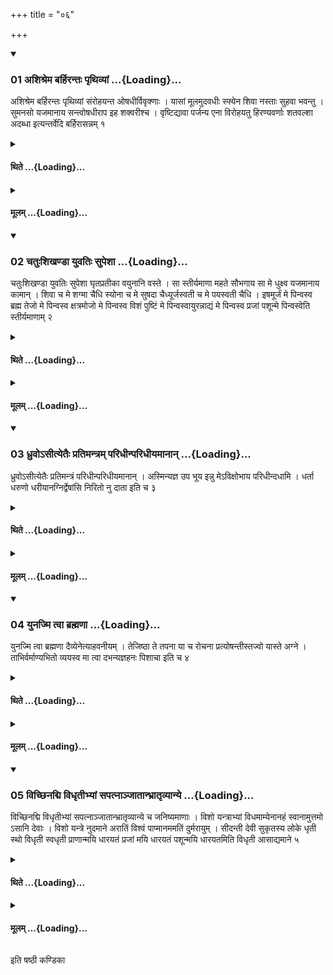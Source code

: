 +++
title = "०६"

+++

<div class="js_include" includetitle="true" newlevelforh1="3" unfilled url="/vedAH_yajuH/taittirIyam/sUtram/ApastambaH/shrautam/vishvAsa-prastutiH/04/06/01_ashishrema_barhirantaH_pRthivyAM.md">
<details open><summary><h3>01 अशिश्रेम बर्हिरन्तः पृथिव्यां ...{Loading}...</h3></summary>

अशिश्रेम बर्हिरन्तः पृथिव्यां संरोहयन्त ओषधीर्विवृक्णाः । यासां मूलमुदवधीः स्फ्येन शिवा नस्ताः सुहवा भवन्तु । सुमनसो यजमानाय सन्त्वोषधीराप इह शक्वरीश्च । वृष्टिद्यावा पर्जन्य एना विरोहयतु हिरण्यवर्णाः शतवल्शा अदब्धा इत्यन्तर्वेदि बर्हिरासन्नम् १
</details>
</div>
<div class="js_include collapsed" newlevelforh1="4" title="थिते" unfilled url="/vedAH_yajuH/taittirIyam/sUtram/ApastambaH/shrautam/thite/04/06/01_ashishrema_barhirantaH_pRthivyAM.md">
<details><summary><h4>थिते ...{Loading}...</h4></summary>

अशिश्रेम बर्हिरन्तः पृथिव्यां संरोहयन्त ओषधीर्विवृक्णाः । यासां मूलमुदवधीः स्फ्येन शिवा नस्ताः सुहवा भवन्तु । सुमनसो यजमानाय सन्त्वोषधीराप इह शक्वरीश्च । वृष्टिद्यावा पर्जन्य एना विरोहयतु हिरण्यवर्णाः शतवल्शा अदब्धा इत्यन्तर्वेदि बर्हिरासन्नम् १
</details>
</div>
<div class="js_include collapsed" newlevelforh1="4" title="मूलम्" unfilled url="/vedAH_yajuH/taittirIyam/sUtram/ApastambaH/shrautam/mUlam/04/06/01_ashishrema_barhirantaH_pRthivyAM.md">
<details><summary><h4>मूलम् ...{Loading}...</h4></summary>

अशिश्रेम बर्हिरन्तः पृथिव्यां संरोहयन्त ओषधीर्विवृक्णाः । यासां मूलमुदवधीः स्फ्येन शिवा नस्ताः सुहवा भवन्तु । सुमनसो यजमानाय सन्त्वोषधीराप इह शक्वरीश्च । वृष्टिद्यावा पर्जन्य एना विरोहयतु हिरण्यवर्णाः शतवल्शा अदब्धा इत्यन्तर्वेदि बर्हिरासन्नम् १
</details>
</div>
<div class="js_include" includetitle="true" newlevelforh1="3" unfilled url="/vedAH_yajuH/taittirIyam/sUtram/ApastambaH/shrautam/vishvAsa-prastutiH/04/06/02_chatuHshikhaNDA_yuvatiH_supeshA.md">
<details open><summary><h3>02 चतुःशिखण्डा युवतिः सुपेशा ...{Loading}...</h3></summary>

चतुःशिखण्डा युवतिः सुपेशा घृतप्रतीका वयुनानि वस्ते । सा स्तीर्यमाणा महते सौभगाय सा मे धुक्ष्व यजमानाय कामान् । शिवा च मे शग्मा चैधि स्योना च मे सुषदा चैध्यूर्जस्वती च मे पयस्वती चैधि । इषमूर्जं मे पिन्वस्व ब्रह्म तेजो मे पिन्वस्व क्षत्रमोजो मे पिन्वस्व विशं पुष्टिं मे पिन्वस्वायुरन्नाद्यं मे पिन्वस्व प्रजां पशून्मे पिन्वस्वेति स्तीर्यमाणाम् २
</details>
</div>
<div class="js_include collapsed" newlevelforh1="4" title="थिते" unfilled url="/vedAH_yajuH/taittirIyam/sUtram/ApastambaH/shrautam/thite/04/06/02_chatuHshikhaNDA_yuvatiH_supeshA.md">
<details><summary><h4>थिते ...{Loading}...</h4></summary>

चतुःशिखण्डा युवतिः सुपेशा घृतप्रतीका वयुनानि वस्ते । सा स्तीर्यमाणा महते सौभगाय सा मे धुक्ष्व यजमानाय कामान् । शिवा च मे शग्मा चैधि स्योना च मे सुषदा चैध्यूर्जस्वती च मे पयस्वती चैधि । इषमूर्जं मे पिन्वस्व ब्रह्म तेजो मे पिन्वस्व क्षत्रमोजो मे पिन्वस्व विशं पुष्टिं मे पिन्वस्वायुरन्नाद्यं मे पिन्वस्व प्रजां पशून्मे पिन्वस्वेति स्तीर्यमाणाम् २
</details>
</div>
<div class="js_include collapsed" newlevelforh1="4" title="मूलम्" unfilled url="/vedAH_yajuH/taittirIyam/sUtram/ApastambaH/shrautam/mUlam/04/06/02_chatuHshikhaNDA_yuvatiH_supeshA.md">
<details><summary><h4>मूलम् ...{Loading}...</h4></summary>

चतुःशिखण्डा युवतिः सुपेशा घृतप्रतीका वयुनानि वस्ते । सा स्तीर्यमाणा महते सौभगाय सा मे धुक्ष्व यजमानाय कामान् । शिवा च मे शग्मा चैधि स्योना च मे सुषदा चैध्यूर्जस्वती च मे पयस्वती चैधि । इषमूर्जं मे पिन्वस्व ब्रह्म तेजो मे पिन्वस्व क्षत्रमोजो मे पिन्वस्व विशं पुष्टिं मे पिन्वस्वायुरन्नाद्यं मे पिन्वस्व प्रजां पशून्मे पिन्वस्वेति स्तीर्यमाणाम् २
</details>
</div>
<div class="js_include" includetitle="true" newlevelforh1="3" unfilled url="/vedAH_yajuH/taittirIyam/sUtram/ApastambaH/shrautam/vishvAsa-prastutiH/04/06/03_dhruvo-sItyetaiH_pratimantram_paridhInparidhIyamAnAn.md">
<details open><summary><h3>03 ध्रुवोऽसीत्येतैः प्रतिमन्त्रम् परिधीन्परिधीयमानान् ...{Loading}...</h3></summary>

ध्रुवोऽसीत्येतैः प्रतिमन्त्रं परिधीन्परिधीयमानान् । अस्मिन्यज्ञ उप भूय इन्नु मेऽविक्षोभाय परिधीन्दधामि । धर्ता धरुणो धरीयानग्निर्द्वेषांसि निरितो नु दाता इति च ३
</details>
</div>
<div class="js_include collapsed" newlevelforh1="4" title="थिते" unfilled url="/vedAH_yajuH/taittirIyam/sUtram/ApastambaH/shrautam/thite/04/06/03_dhruvo-sItyetaiH_pratimantram_paridhInparidhIyamAnAn.md">
<details><summary><h4>थिते ...{Loading}...</h4></summary>

ध्रुवोऽसीत्येतैः प्रतिमन्त्रं परिधीन्परिधीयमानान् । अस्मिन्यज्ञ उप भूय इन्नु मेऽविक्षोभाय परिधीन्दधामि । धर्ता धरुणो धरीयानग्निर्द्वेषांसि निरितो नु दाता इति च ३
</details>
</div>
<div class="js_include collapsed" newlevelforh1="4" title="मूलम्" unfilled url="/vedAH_yajuH/taittirIyam/sUtram/ApastambaH/shrautam/mUlam/04/06/03_dhruvo-sItyetaiH_pratimantram_paridhInparidhIyamAnAn.md">
<details><summary><h4>मूलम् ...{Loading}...</h4></summary>

ध्रुवोऽसीत्येतैः प्रतिमन्त्रं परिधीन्परिधीयमानान् । अस्मिन्यज्ञ उप भूय इन्नु मेऽविक्षोभाय परिधीन्दधामि । धर्ता धरुणो धरीयानग्निर्द्वेषांसि निरितो नु दाता इति च ३
</details>
</div>
<div class="js_include" includetitle="true" newlevelforh1="3" unfilled url="/vedAH_yajuH/taittirIyam/sUtram/ApastambaH/shrautam/vishvAsa-prastutiH/04/06/04_yunajmi_tvA_brahmaNA.md">
<details open><summary><h3>04 युनज्मि त्वा ब्रह्मणा ...{Loading}...</h3></summary>

युनज्मि त्वा ब्रह्मणा दैव्येनेत्याहवनीयम् । तेजिष्ठा ते तपना या च रोचना प्रत्योषन्तीस्तज्वो यास्ते अग्ने । ताभिर्वर्माण्यभितो व्ययस्व मा त्वा दभन्यज्ञहनः पिशाचा इति च ४
</details>
</div>
<div class="js_include collapsed" newlevelforh1="4" title="थिते" unfilled url="/vedAH_yajuH/taittirIyam/sUtram/ApastambaH/shrautam/thite/04/06/04_yunajmi_tvA_brahmaNA.md">
<details><summary><h4>थिते ...{Loading}...</h4></summary>

युनज्मि त्वा ब्रह्मणा दैव्येनेत्याहवनीयम् । तेजिष्ठा ते तपना या च रोचना प्रत्योषन्तीस्तज्वो यास्ते अग्ने । ताभिर्वर्माण्यभितो व्ययस्व मा त्वा दभन्यज्ञहनः पिशाचा इति च ४
</details>
</div>
<div class="js_include collapsed" newlevelforh1="4" title="मूलम्" unfilled url="/vedAH_yajuH/taittirIyam/sUtram/ApastambaH/shrautam/mUlam/04/06/04_yunajmi_tvA_brahmaNA.md">
<details><summary><h4>मूलम् ...{Loading}...</h4></summary>

युनज्मि त्वा ब्रह्मणा दैव्येनेत्याहवनीयम् । तेजिष्ठा ते तपना या च रोचना प्रत्योषन्तीस्तज्वो यास्ते अग्ने । ताभिर्वर्माण्यभितो व्ययस्व मा त्वा दभन्यज्ञहनः पिशाचा इति च ४
</details>
</div>
<div class="js_include" includetitle="true" newlevelforh1="3" unfilled url="/vedAH_yajuH/taittirIyam/sUtram/ApastambaH/shrautam/vishvAsa-prastutiH/04/06/05_vichChinadmi_vidhRtIbhyAM_sapatnAnjAtAnbhrAtRvyAnye.md">
<details open><summary><h3>05 विच्छिनद्मि विधृतीभ्यां सपत्नाञ्जातान्भ्रातृव्यान्ये ...{Loading}...</h3></summary>

विच्छिनद्मि विधृतीभ्यां सपत्नाञ्जातान्भ्रातृव्यान्ये च जनिष्यमाणाः । विशो यन्त्राभ्यां विधमाम्येनानहं स्वानामुत्तमो ऽसानि देवाः । विशो यन्त्रे नुदमाने अरातिं विश्वं पाप्मानममतिं दुर्मरायुम् । सीदन्ती देवी सुकृतस्य लोके धृती स्थो विधृती स्वधृती प्राणान्मयि धारयतं प्रजां मयि धारयतं पशून्मयि धारयतमिति विधृती आसाद्यमाने ५
</details>
</div>
<div class="js_include collapsed" newlevelforh1="4" title="थिते" unfilled url="/vedAH_yajuH/taittirIyam/sUtram/ApastambaH/shrautam/thite/04/06/05_vichChinadmi_vidhRtIbhyAM_sapatnAnjAtAnbhrAtRvyAnye.md">
<details><summary><h4>थिते ...{Loading}...</h4></summary>

विच्छिनद्मि विधृतीभ्यां सपत्नाञ्जातान्भ्रातृव्यान्ये च जनिष्यमाणाः । विशो यन्त्राभ्यां विधमाम्येनानहं स्वानामुत्तमो ऽसानि देवाः । विशो यन्त्रे नुदमाने अरातिं विश्वं पाप्मानममतिं दुर्मरायुम् । सीदन्ती देवी सुकृतस्य लोके धृती स्थो विधृती स्वधृती प्राणान्मयि धारयतं प्रजां मयि धारयतं पशून्मयि धारयतमिति विधृती आसाद्यमाने ५
</details>
</div>
<div class="js_include collapsed" newlevelforh1="4" title="मूलम्" unfilled url="/vedAH_yajuH/taittirIyam/sUtram/ApastambaH/shrautam/mUlam/04/06/05_vichChinadmi_vidhRtIbhyAM_sapatnAnjAtAnbhrAtRvyAnye.md">
<details><summary><h4>मूलम् ...{Loading}...</h4></summary>

विच्छिनद्मि विधृतीभ्यां सपत्नाञ्जातान्भ्रातृव्यान्ये च जनिष्यमाणाः । विशो यन्त्राभ्यां विधमाम्येनानहं स्वानामुत्तमो ऽसानि देवाः । विशो यन्त्रे नुदमाने अरातिं विश्वं पाप्मानममतिं दुर्मरायुम् । सीदन्ती देवी सुकृतस्य लोके धृती स्थो विधृती स्वधृती प्राणान्मयि धारयतं प्रजां मयि धारयतं पशून्मयि धारयतमिति विधृती आसाद्यमाने ५
</details>
</div>

  
इति षष्ठी कण्डिका 
